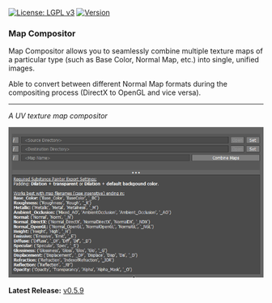 [![License: LGPL v3](https://img.shields.io/badge/License-LGPL%20v3-blue.svg)](https://www.gnu.org/licenses/lgpl-3.0.en.html)
[![Version](https://img.shields.io/badge/Version-0.5.15-brightgreen.svg)](https://github.com/m3trik/map-compositor/releases/tag/v0.5.8)

### Map Compositor

Map Compositor allows you to seamlessly combine multiple texture maps of a particular type (such as Base Color, Normal Map, etc.) into single, unified images.

Able to convert between different Normal Map formats during the compositing process (DirectX to OpenGL and vice versa).

---
<!-- short_description_start -->
*A UV texture map compositor*
<!-- short_description_end -->

![Map Compositor Demo](https://raw.githubusercontent.com/m3trik/map_compositor/master/docs/map_compositor_demo.png)

**Latest Release:** [v0.5.9](https://github.com/m3trik/map_compositor/releases/tag/v0.5.9)
